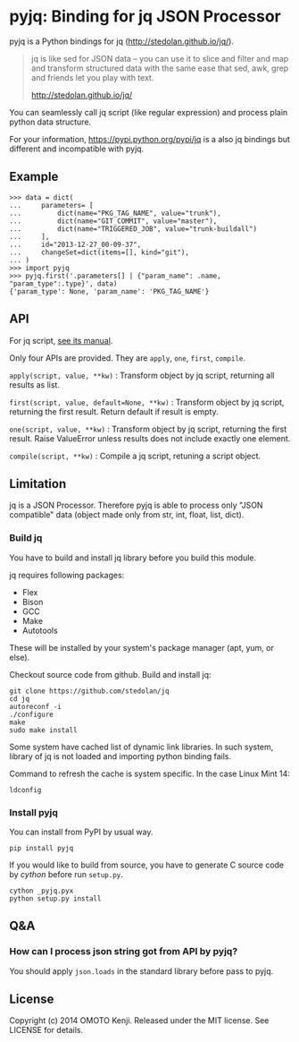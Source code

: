 pyjq: Binding for jq JSON Processor
===================================

pyjq is a Python bindings for jq (<http://stedolan.github.io/jq/>).

> jq is like sed for JSON data – you can use it to slice and filter and
> map and transform structured data with the same ease that sed, awk,
> grep and friends let you play with text.
>
> <http://stedolan.github.io/jq/>

You can seamlessly call jq script (like regular expression) and process
plain python data structure.

For your information, <https://pypi.python.org/pypi/jq> is a also jq
bindings but different and incompatible with pyjq.

Example
-------

    >>> data = dict(
    ...     parameters= [
    ...         dict(name="PKG_TAG_NAME", value="trunk"),
    ...         dict(name="GIT_COMMIT", value="master"),
    ...         dict(name="TRIGGERED_JOB", value="trunk-buildall")
    ...     ],
    ...     id="2013-12-27_00-09-37",
    ...     changeSet=dict(items=[], kind="git"),
    ... )
    >>> import pyjq
    >>> pyjq.first('.parameters[] | {"param_name": .name, "param_type":.type}', data)
    {'param_type': None, 'param_name': 'PKG_TAG_NAME'}

API
---

For jq script, [see its manual](http://stedolan.github.io/jq/manual/).

Only four APIs are provided. They are `apply`, `one`, `first`,
`compile`.

`apply(script, value, **kw)`
:   Transform object by jq script, returning all results as list.

`first(script, value, default=None, **kw)`
:   Transform object by jq script, returning the first result. Return
    default if result is empty.

`one(script, value, **kw)`
:   Transform object by jq script, returning the first result. Raise
    ValueError unless results does not include exactly one element.

`compile(script, **kw)`
:   Compile a jq script, retuning a script object.

Limitation
----------

jq is a JSON Processor. Therefore pyjq is able to process only "JSON
compatible" data (object made only from str, int, float, list, dict).

### Build jq

You have to build and install jq library before you build this module.

jq requires following packages:

-   Flex
-   Bison
-   GCC
-   Make
-   Autotools

These will be installed by your system's package manager (apt, yum, or
else).

Checkout source code from github. Build and install jq:

    git clone https://github.com/stedolan/jq
    cd jq
    autoreconf -i
    ./configure
    make
    sudo make install

Some system have cached list of dynamic link libraries. In such system,
library of jq is not loaded and importing python binding fails.

Command to refresh the cache is system specific. In the case Linux Mint
14:

    ldconfig

### Install pyjq

You can install from PyPI by usual way.

    pip install pyjq

If you would like to build from source, you have to generate C source
code by *cython* before run `setup.py`.

    cython _pyjq.pyx
    python setup.py install

Q&A
---

### How can I process json string got from API by pyjq?

You should apply `json.loads` in the standard library before pass to
pyjq.

License
-------

Copyright (c) 2014 OMOTO Kenji. Released under the MIT license. See
LICENSE for details.
